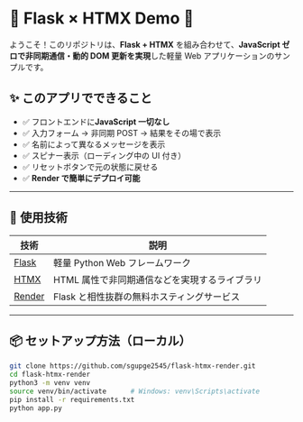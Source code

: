 # 🚀 Flask × HTMX Demo 🍏

ようこそ！このリポジトリは、**Flask + HTMX** を組み合わせて、**JavaScript ゼロで非同期通信・動的 DOM 更新を実現**した軽量 Web アプリケーションのサンプルです。

## ✨ このアプリでできること

- ✅ フロントエンドに**JavaScript 一切なし**
- ✅ 入力フォーム → 非同期 POST → 結果をその場で表示
- ✅ 名前によって異なるメッセージを表示
- ✅ スピナー表示（ローディング中の UI 付き）
- ✅ リセットボタンで元の状態に戻せる
- ✅ **Render で簡単にデプロイ可能**

---

## 🔧 使用技術

| 技術                                        | 説明                                          |
| ------------------------------------------- | --------------------------------------------- |
| [Flask](https://flask.palletsprojects.com/) | 軽量 Python Web フレームワーク                |
| [HTMX](https://htmx.org/)                   | HTML 属性で非同期通信などを実現するライブラリ |
| [Render](https://render.com/)               | Flask と相性抜群の無料ホスティングサービス    |

---

## 📦 セットアップ方法（ローカル）

```bash
git clone https://github.com/sgupge2545/flask-htmx-render.git
cd flask-htmx-render
python3 -m venv venv
source venv/bin/activate      # Windows: venv\Scripts\activate
pip install -r requirements.txt
python app.py
```
